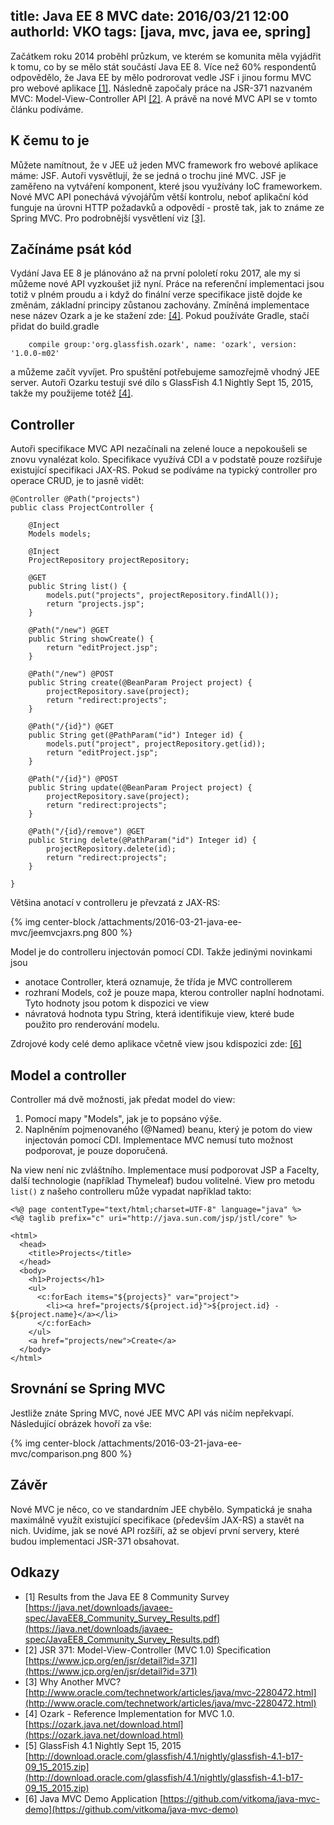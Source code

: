 title: Java EE 8 MVC
date: 2016/03/21 12:00
authorId: VKO
tags: [java, mvc, java ee, spring]
---

Začátkem roku 2014 proběhl průzkum, ve kterém se komunita měla vyjádřit k tomu, co by se mělo stát součástí Java EE 8. Více než 60% respondentů odpovědělo, že Java EE by mělo podrorovat vedle JSF i jinou formu MVC pro webové aplikace [[1]](#Survey).
Následně započaly práce na JSR-371 nazvaném MVC: Model-View-Controller API [[2]](#JSR371). A právě na nové MVC API se v tomto článku podíváme.

<!-- more -->
 
## K čemu to je

Můžete namítnout, že v JEE už jeden MVC framework fro webové aplikace máme: JSF. Autoři vysvětlují, že se jedná o trochu jiné MVC.
JSF je zaměřeno na vytváření komponent, které jsou využívány IoC frameworkem. Nové MVC API ponechává vývojářům větší kontrolu, neboť aplikační kód funguje na úrovni HTTP požadavků a odpovědí - prostě tak, jak to známe ze Spring MVC.
Pro podrobnější vysvětlení viz [[3]](#JSF).

## Začínáme psát kód

Vydání Java EE 8 je plánováno až na první pololetí roku 2017, ale my si můžeme nové API vyzkoušet již nyní. Práce na referenční implementaci jsou totiž v plném proudu a i když do finální verze specifikace jistě dojde ke změnám, základní principy zůstanou zachovány.
Zmíněná implementace nese název Ozark a je ke stažení zde: [[4]](#Ozark). Pokud používáte Gradle, stačí přidat do build.gradle

```
    compile group:'org.glassfish.ozark', name: 'ozark', version: '1.0.0-m02'
```

a můžeme začít vyvíjet. Pro spuštění potřebujeme samozřejmě vhodný JEE server. Autoři Ozarku testují své dílo s GlassFish 4.1 Nightly Sept 15, 2015, takže my použijeme totéž [[4]](#GlassFish).

## Controller

Autoři specifikace MVC API nezačínali na zelené louce a nepokoušeli se znovu vynalézat kolo. Specifikace využívá CDI a v podstatě pouze rozšiřuje existující specifikaci JAX-RS. Pokud se podíváme na typický controller pro operace CRUD, je to jasně vidět:

```
@Controller @Path("projects")
public class ProjectController {

    @Inject
    Models models;

    @Inject
    ProjectRepository projectRepository;

    @GET
    public String list() {
        models.put("projects", projectRepository.findAll());
        return "projects.jsp";
    }

    @Path("/new") @GET
    public String showCreate() {
        return "editProject.jsp";
    }

    @Path("/new") @POST
    public String create(@BeanParam Project project) {
        projectRepository.save(project);
        return "redirect:projects";
    }

    @Path("/{id}") @GET
    public String get(@PathParam("id") Integer id) {
        models.put("project", projectRepository.get(id));
        return "editProject.jsp";
    }

    @Path("/{id}") @POST
    public String update(@BeanParam Project project) {
        projectRepository.save(project);
        return "redirect:projects";
    }

    @Path("/{id}/remove") @GET
    public String delete(@PathParam("id") Integer id) {
        projectRepository.delete(id);
        return "redirect:projects";
    }

}
```

Většina anotací v controlleru je převzatá z JAX-RS:

{% img  center-block /attachments/2016-03-21-java-ee-mvc/jeemvcjaxrs.png 800 %}

Model je do controlleru injectován pomocí CDI. Takže jedinými novinkami jsou
- anotace Controller, která oznamuje, že třída je MVC controllerem
- rozhraní Models, což je pouze mapa, kterou controller naplní hodnotami. Tyto hodnoty jsou potom k dispozici ve view
- návratová hodnota typu String, která identifikuje view, které bude použito pro renderování modelu.

Zdrojové kody celé demo aplikace včetně view jsou kdispozici zde: [[6]](#Demo)

## Model a controller

Controller má dvě možnosti, jak předat model do view:
1. Pomocí mapy "Models", jak je to popsáno výše.
2. Naplněním pojmenovaného (@Named) beanu, který je potom do view injectován pomocí CDI. Implementace MVC nemusí tuto možnost podporovat, je pouze doporučená.

Na view není nic zvláštního. Implementace musí podporovat JSP a Facelty, další technologie (například Thymeleaf) budou volitelné.
View pro metodu `list()` z našeho controlleru může vypadat například takto:

```
<%@ page contentType="text/html;charset=UTF-8" language="java" %>
<%@ taglib prefix="c" uri="http://java.sun.com/jsp/jstl/core" %>

<html>
  <head>
    <title>Projects</title>
  </head>
  <body>
    <h1>Projects</h1>
    <ul>
      <c:forEach items="${projects}" var="project">
        <li><a href="projects/${project.id}">${project.id} - ${project.name}</a></li>
      </c:forEach>
    </ul>
    <a href="projects/new">Create</a>
  </body>
</html>

```

## Srovnání se Spring MVC

Jestliže znáte Spring MVC, nové JEE MVC API vás ničím nepřekvapí. Následující obrázek hovoří za vše:

{% img  center-block /attachments/2016-03-21-java-ee-mvc/comparison.png 800 %}

## Závěr

Nové MVC je něco, co ve standardním JEE chybělo. Sympatická je snaha maximálně využít existující specifikace (především JAX-RS) a stavět na nich.
Uvidíme, jak se nové API rozšíří, až se objeví první servery, které budou implementaci JSR-371 obsahovat.

## Odkazy
- <a name="Survey">[1]</a> Results from the Java EE 8 Community Survey [https://java.net/downloads/javaee-spec/JavaEE8_Community_Survey_Results.pdf](https://java.net/downloads/javaee-spec/JavaEE8_Community_Survey_Results.pdf)
- <a name="JSR371">[2]</a> JSR 371: Model-View-Controller (MVC 1.0) Specification [https://www.jcp.org/en/jsr/detail?id=371](https://www.jcp.org/en/jsr/detail?id=371)
- <a name="JSF">[3]</a> Why Another MVC? [http://www.oracle.com/technetwork/articles/java/mvc-2280472.html](http://www.oracle.com/technetwork/articles/java/mvc-2280472.html)
- <a name="Ozark">[4]</a> Ozark - Reference Implementation for MVC 1.0. [https://ozark.java.net/download.html](https://ozark.java.net/download.html)
- <a name="GlassFish">[5]</a> GlassFish 4.1 Nightly Sept 15, 2015 [http://download.oracle.com/glassfish/4.1/nightly/glassfish-4.1-b17-09_15_2015.zip](http://download.oracle.com/glassfish/4.1/nightly/glassfish-4.1-b17-09_15_2015.zip)
- <a name="Demo">[6]</a> Java MVC Demo Application [https://github.com/vitkoma/java-mvc-demo](https://github.com/vitkoma/java-mvc-demo)
